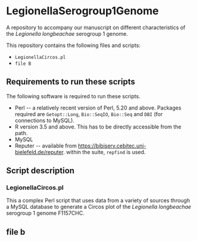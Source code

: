 # LegionellaSerogroup1Genome
A repository to accompany our manuscript on different characteristics of the *Legionella longbeachae* serogroup 1 genome.

This repository contains the following files and scripts:
* `LegionellaCircos.pl`
* `file B`


## Requirements to run these scripts 

The following software is required to run these scripts.

* Perl -- a relatively recent version of Perl, 5.20 and above.  Packages required are `Getopt::Long`, `Bio::SeqIO`, `Bio::Seq` and `DBI` (for connections to MySQL).
* R version 3.5 and above.  This has to be directly accessible from the path. 
* MySQL
* Reputer -- available from https://bibiserv.cebitec.uni-bielefeld.de/reputer.  within the suite, `repfind` is used.



## Script description

### LegionellaCircos.pl

This a complex Perl script that uses data from a variety of sources through a MySQL database to generate a Circos plot of the *Legionella longbeachae* serogroup 1 genome F1157CHC.  



## file b


